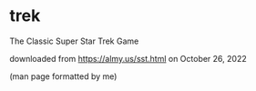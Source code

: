 # trek
The Classic Super Star Trek Game

downloaded from https://almy.us/sst.html on October 26, 2022

(man page formatted by me)
